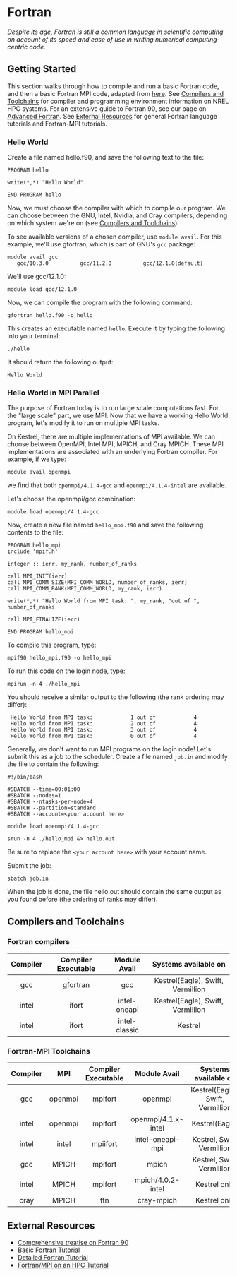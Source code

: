 # Fortran

*Despite its age, Fortran is still a common language in scientific computing on account of its speed and ease of use in writing numerical computing-centric code.*


## Getting Started
This section walks through how to compile and run a basic Fortran code, and then a basic Fortran MPI code, adapted from [here](https://github.com/NREL/HPC/tree/master/languages/fortran). See [Compilers and Toolchains](#compilers-and-toolchains) for compiler and programming environment information on NREL HPC systems. For an extensive guide to Fortran 90, see our page on [Advanced Fortran](f90_advanced.md). See [External Resources](#external-resources) for general Fortran language tutorials and Fortran-MPI tutorials.  

### Hello World

Create a file named hello.f90, and save the following text to the file:

```
PROGRAM hello

write(*,*) "Hello World"

END PROGRAM hello
```

Now, we must choose the compiler with which to compile our program. We can choose between the GNU, Intel, Nvidia, and Cray compilers, depending on which system we're on (see [Compilers and Toolchains](#compilers-and-toolchains)). 

To see available versions of a chosen compiler, use `module avail`. For this example, we'll use gfortran, which is part of GNU's `gcc` package:

```
module avail gcc 
   gcc/10.3.0          gcc/11.2.0          gcc/12.1.0(default)
```

We'll use gcc/12.1.0:

```
module load gcc/12.1.0
```


Now, we can compile the program with the following command:

`gfortran hello.f90 -o hello`

This creates an executable named `hello`. Execute it by typing the following into your terminal:

`./hello`

It should return the following output:

`Hello World`

### Hello World in MPI Parallel

The purpose of Fortran today is to run large scale computations fast. For the "large scale" part, we use MPI. Now that we have a working Hello World program, let's modify it to run on multiple MPI tasks.

On Kestrel, there are multiple implementations of MPI available. We can choose between OpenMPI, Intel MPI, MPICH, and Cray MPICH. These MPI implementations are associated with an underlying Fortran compiler. For example, if we type:

`module avail openmpi`

we find that both `openmpi/4.1.4-gcc` and `openmpi/4.1.4-intel` are available.

Let's choose the openmpi/gcc combination:

`module load openmpi/4.1.4-gcc`

Now, create a new file named `hello_mpi.f90` and save the following contents to the file:

```
PROGRAM hello_mpi
include 'mpif.h'

integer :: ierr, my_rank, number_of_ranks

call MPI_INIT(ierr)
call MPI_COMM_SIZE(MPI_COMM_WORLD, number_of_ranks, ierr)
call MPI_COMM_RANK(MPI_COMM_WORLD, my_rank, ierr)

write(*,*) "Hello World from MPI task: ", my_rank, "out of ", number_of_ranks

call MPI_FINALIZE(ierr)

END PROGRAM hello_mpi
```

To compile this program, type:

`mpif90 hello_mpi.f90 -o hello_mpi`

To run this code on the login node, type:

`mpirun -n 4 ./hello_mpi`

You should receive a similar output to the following (the rank ordering may differ):

```
 Hello World from MPI task:            1 out of            4
 Hello World from MPI task:            2 out of            4
 Hello World from MPI task:            3 out of            4
 Hello World from MPI task:            0 out of            4
```

Generally, we don't want to run MPI programs on the login node! Let's submit this as a job to the scheduler. Create a file named `job.in` and modify the file to contain the following:

```
#!/bin/bash

#SBATCH --time=00:01:00
#SBATCH --nodes=1
#SBATCH --ntasks-per-node=4
#SBATCH --partition=standard
#SBATCH --account=<your account here>

module load openmpi/4.1.4-gcc

srun -n 4 ./hello_mpi &> hello.out

```
Be sure to replace the `<your account here>` with your account name.

Submit the job:

`sbatch job.in`

When the job is done, the file hello.out should contain the same output as you found before (the ordering of ranks may differ).

## Compilers and Toolchains

### Fortran compilers

| Compiler        | Compiler Executable | Module Avail | Systems available on |
|:---------------:|:-------------------:|:------------:|:--------------------:|
| gcc             | gfortran            | gcc          | Kestrel(Eagle), Swift, Vermillion
| intel           | ifort               | intel-oneapi | Kestrel(Eagle), Swift, Vermillion
| intel           | ifort               | intel-classic| Kestrel

### Fortran-MPI Toolchains

| Compiler       | MPI     | Compiler Executable | Module Avail                    | Systems available on |
|:--------------:|:-------:|:-------------------:|:-------------------------------:|:--------------------:|
| gcc            | openmpi | mpifort             | openmpi                         | Kestrel(Eagle), Swift, Vermillion
| intel          | openmpi | mpifort             | openmpi/4.1.x-intel             | Kestrel(Eagle)
| intel          | intel   | mpiifort            | intel-oneapi-mpi                | Kestrel, Swift, Vermillion
| gcc            | MPICH   | mpifort             | mpich                           | Kestrel, Swift, Vermillion
| intel          | MPICH   | mpifort             | mpich/4.0.2-intel               | Kestrel only
| cray           | MPICH   | ftn                 | cray-mpich                      | Kestrel only

## External Resources

* [Comprehensive treatise on Fortran 90](f90_advanced.md)
* [Basic Fortran Tutorial](https://pages.mtu.edu/~shene/COURSES/cs201/NOTES/fortran.html)
* [Detailed Fortran Tutorial](https://github.com/NREL/HPC/blob/gh-pages/docs/Documentation/languages/fortran/f90.md)
* [Fortran/MPI on an HPC Tutorial](https://curc.readthedocs.io/en/latest/programming/MPI-Fortran.html)

